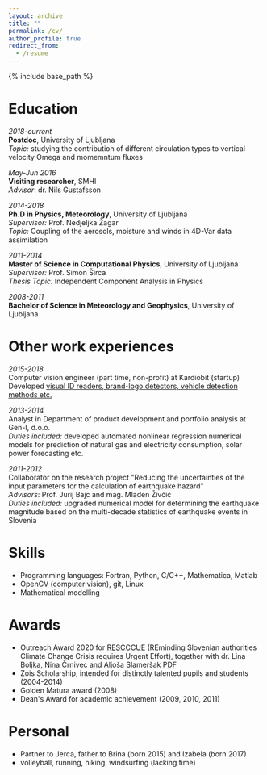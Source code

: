```yaml
---
layout: archive
title: ""
permalink: /cv/
author_profile: true
redirect_from:
  - /resume
---
```


{% include base_path %}

Education
======
<i>2018-current</i><br />
<b>Postdoc</b>, University of Ljubljana<br />
<i>Topic:</i> studying the contribution of different circulation types to vertical velocity Omega and momemntum fluxes

<i>May-Jun 2016</i><br />
<b>Visiting researcher</b>, SMHI<br />
<i>Advisor</i>: dr. Nils Gustafsson

<i>2014-2018</i><br />
<b>Ph.D in Physics, Meteorology</b>, University of Ljubljana<br />
<i>Supervisor:</i> Prof. Nedjeljka Žagar<br />
<i>Topic:</i> Coupling of the aerosols, moisture and winds in 4D-Var data assimilation

<i>2011-2014</i><br />
<b>Master of Science in Computational Physics</b>, University of Ljubljana<br />
<i>Supervisor:</i> Prof. Simon Širca<br />
<i>Thesis Topic:</i> Independent Component Analysis in Physics

<i>2008-2011</i><br />
<b>Bachelor of Science in Meteorology and Geophysics</b>, University of Ljubljana<br />

Other work experiences
======
<i>2015-2018</i><br />
Computer vision engineer (part time, non-profit) at Kardiobit (startup)<br />
Developed [visual ID readers, brand-logo detectors, vehicle detection methods etc.](https://www.youtube.com/channel/UCazWMzQy0NRKjujqF9SyY1g)

<i>2013-2014</i><br />
Analyst in Department of product development and portfolio analysis at Gen-I, d.o.o.<br />
<i>Duties included:</i> developed automated nonlinear regression numerical models for prediction of natural gas and electricity consumption, solar power forecasting etc.

<i>2011-2012</i><br />
Collaborator on the research project "Reducing the uncertainties of the input parameters for the calculation of earthquake hazard"<br />
<i>Advisors</i>: Prof. Jurij Bajc and mag. Mladen Živčić<br />
<i>Duties included:</i> upgraded numerical model for determining the earthquake magnitude based on the multi-decade statistics of earthquake events in Slovenia



Skills
======
* Programming languages: Fortran, Python, C/C++, Mathematica, Matlab
* OpenCV (computer vision), git, Linux
* Mathematical modelling

Awards
======
* Outreach Award 2020 for [RESCCCUE](https://www.emetsoc.org/oc2020-for-rescccue-slovenia/) (REminding Slovenian authorities Climate Change Crisis requires Urgent Effort), together with dr. Lina Boljka, Nina Črnivec and Aljoša Slameršak [PDF](http://zaplotnik.github.io/files/oc2020_certificate-rescccue_sig_210607-5.pdf)
* Zois Scholarship, intended for distinctly talented pupils and students (2004-2014)
* Golden Matura award (2008)
* Dean's Award for academic achievement (2009, 2010, 2011)

Personal
======
* Partner to Jerca, father to Brina (born 2015) and Izabela (born 2017)
* volleyball, running, hiking, windsurfing (lacking time)
